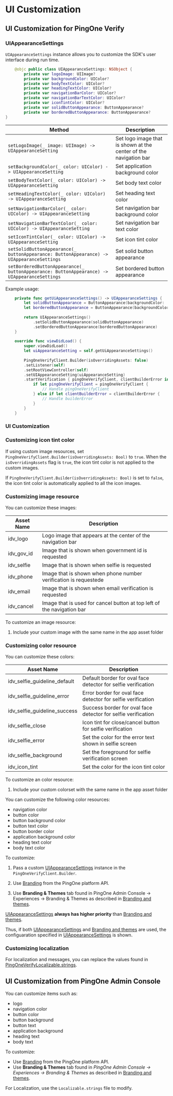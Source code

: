 # UI Customization

##  UI Customization for PingOne Verify

###  UIAppearanceSettings

`UIAppearanceSettings` instance allows you to customize the SDK's user interface during run time.

```swift
    @objc public class UIAppearanceSettings: NSObject {
        private var logoImage: UIImage?
        private var backgroundColor: UIColor?
        private var bodyTextColor: UIColor?
        private var headingTextColor: UIColor?
        private var navigationBarColor: UIColor?
        private var navigationBarTextColor: UIColor?
        private var iconTintColor: UIColor?
        private var solidButtonAppearance: ButtonAppearance?
        private var borderedButtonAppearance: ButtonAppearance?
}
```
| Method                                                                                     | Description                         |
|--------------------------------------------------------------------------------------------|-------------------------------------|
| `setLogoImage(_ image: UIImage) -> UIAppearanceSetting`                                    | Set logo image that is shown at the center of the navigation bar |
| `setBackgroundColor(_ color: UIColor) -> UIAppearanceSetting`                              | Set application background color    |
| `setBodyTextColor(_ color: UIColor) -> UIAppearanceSetting`                                | Set body text color                 |
| `setHeadingTextColor(_ color: UIColor) -> UIAppearanceSetting`                             | Set heading text color              |
| `setNavigationBarColor(_ color: UIColor) -> UIAppearanceSetting`                           | Set navigation bar background color |
| `setNavigationBarTextColor(_ color: UIColor) -> UIAppearanceSetting`                       | Set navigation bar text color       |
| `setIconTintColor(_ color: UIColor) -> UIAppearanceSetting`                                | Set icon tint color                 |
| `setSolidButtonAppearance(_ buttonAppearance: ButtonAppearance) -> UIAppearanceSettings`   | Set solid button appearance         |
| `setBorderedButtonAppearance(_ buttonAppearance: ButtonAppearance) -> UIAppearanceSettings`| Set bordered button appearance      |

Example usage:

```swift
    private func getUiAppearanceSettings() -> UIAppearanceSettings {
        let solidButtonAppearance = ButtonAppearance(backgroundColor: .red, textColor: .white, borderColor: .red)
        let borderedButtonAppearance = ButtonAppearance(backgroundColor: .clear, textColor: .red, borderColor: .red)
        
        return UIAppearanceSettings()
            .setSolidButtonAppearance(solidButtonAppearance)
            .setBorderedButtonAppearance(borderedButtonAppearance)
    }
    
    override func viewDidLoad() {
        super.viewDidLoad()
        let uiAppearanceSetting = self.getUiAppearanceSettings()
        
        PingOneVerifyClient.Builder(isOverridingAssets: false)
        .setListener(self)
        .setRootViewController(self)
        .setUIAppearanceSetting(uiAppearanceSetting)
        .startVerification { pingOneVerifyClient, clientBuilderError in
            if let pingOneVerifyClient = pingOneVerifyClient {
                // Handle pingOneVerifyClient
            } else if let clientBuilderError = clientBuilderError {
                // Handle builderError
            }
        }
    }
```
###  UI Customization

### Customizing icon tint color
If using custom image resources, set `PingOneVerifyClient.Builder(isOverridingAssets: Bool)` to `true`. When the `isOverridingAssets` flag is `true`, the icon tint color is not applied to the custom images.

If `PingOneVerifyClient.Builder(isOverridingAssets: Bool)` is set to `false`, the icon tint color is automatically applied to all the icon images.

### Customizing image resource
You can customize these images:

| Asset Name  | Description                                                            | 
|-------------|------------------------------------------------------------------------|
| idv_logo    | Logo image that appears at the center of the navigation bar            |
|idv_gov_id   | Image that is shown when government id is requested                    |                      
| idv_selfie  | Image that is shown when selfie is requested                           |
| idv_phone   | Image that is shown when phone number verification is requestede       |
| idv_email   | Image that is shown when email verification is requested               |
| idv_cancel  | Image that is used for cancel button at top left of the navigation bar  |

To customize an image resource:

1. Include your custom image with the same name in the app asset folder

### Customizing color resource
You can customize these colors:

| Asset Name  | Description                                                            | 
|-------------|------------------------------------------------------------------------|
| idv_selfie_guideline_default    | Default border for oval face detector for selfie verification            |
|idv_selfie_guideline_error   | Error border for oval face detector for selfie verification                    |                      
| idv_selfie_guideline_success  | Success border for oval face detector for selfie verification                           |
| idv_selfie_close   | Icon tint for close/cancel button for selfie verification       |
| idv_selfie_error   | Set the color for the error text shown in selfie screen                |
| idv_selfie_background  | Set the foreground for selfie verification screen  |
| idv_icon_tint  | Set the color for the icon tint color  |

To customize an color resource:

1. Include your custom colorset with the same name in the app asset folder

You can customize the following color resources:

- navigation color
- button color
- button background color
- button text color
- button border color
- application background color
- heading text color
- body text color

To customize:

 1. Pass a custom [UIAppearanceSettings](https://apidocs.pingidentity.com/pingone/native-sdks/v1/api/#uiappearancesettings) instance in the `PingOneVerifyClient.Builder`.

 2. Use [Branding](https://apidocs.pingidentity.com/pingone/platform/v1/api/#branding) from the PingOne platform API.

 3. Use **Branding & Themes** tab found in PingOne Admin Console -> Experiences -> Branding & Themes as described in [Branding and themes](https://docs.pingidentity.com/pingone/user_experience/p1_branding_themes.html).

  [UIAppearanceSettings](https://apidocs.pingidentity.com/pingone/native-sdks/v1/api/#uiappearancesettings) **always has higher priority** than [Branding and themes](https://docs.pingidentity.com/pingone/user_experience/p1_branding_themes.html).

 Thus, if both [UIAppearanceSettings](https://apidocs.pingidentity.com/pingone/native-sdks/v1/api/#uiappearancesettings) and [Branding and themes](https://docs.pingidentity.com/pingone/user_experience/p1_branding_themes.html) are used, the configuaration specified in [UIAppearanceSettings](https://apidocs.pingidentity.com/pingone/native-sdks/v1/api/#uiappearancesettings) is shown.
 
 ### Customizing localization
 For localization and messages, you can replace the values found in [PingOneVerifyLocalizable.strings](https://github.com/pingidentity/pingone-verify-mobile-sdk-ios/blob/master/Sample%20Code/PingOne%20Verify/PingOne%20Verify/PingOneVerifyLocalizable.strings).
 
 ## UI Customization from PingOne Admin Console
 
 You can customize items such as:

- logo
- navigation color
- button color
- button background
- button text
- application background
- heading text
- body text
 
 To customize:
 
 - Use [Branding](https://apidocs.pingidentity.com/pingone/platform/v1/api/#branding) from the PingOne platform API.
 - Use **Branding & Themes** tab found in *PingOne Admin Console -> Experiences -> Branding & Themes* as described in [Branding and themes](https://docs.pingidentity.com/pingone/user_experience/p1_branding_themes.html).
 
 For Localization, use the `Localizable.strings` file to modify.
 




